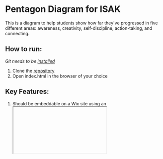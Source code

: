 # Pentagon Diagram for ISAK
This is a diagram to help students show how far they've progressed in five different areas: awareness, creativity, self-discipline, action-taking, and connecting.

## How to run:
*Git needs to be [installed](https://git-scm.com/book/en/v2/Getting-Started-Installing-Git)*
1. Clone the [repository](https://help.github.com/articles/cloning-a-repository/)
2. Open index.html in the browser of your choice

## Key Features:
1. Should be embeddable on a Wix site using an <iframe>
2. Should be able to reference how much of a section was selected

## TODO
* ~~Make the pentagon highlight all points below it~~
* ~~Include Arial~~
* Fix the color gradient of shards
* Add labels for each shard
* Title editable
* Fix UWC logo

### Coaching Questions
* Make new coaching questions questions are editable
* Coaching questions highlight the correct areas
* Figure out how to make it editable externally

## BUGS
* When you `dblclick()` on a triangle shard, if the mouse does not hover hover the other pieces, they will not change back to `NORMAL_COLOR`
